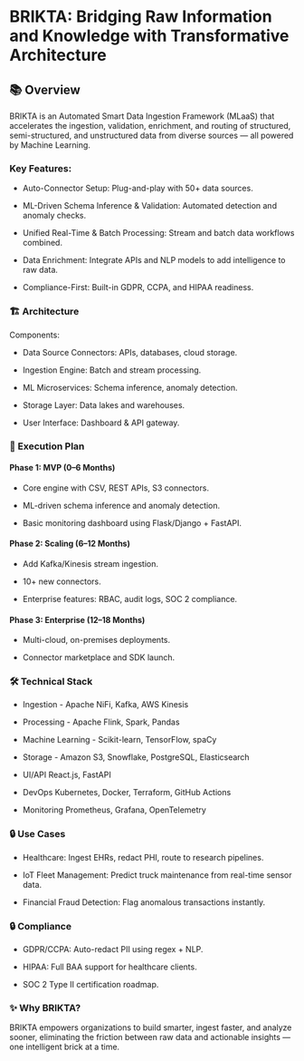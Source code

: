 # BRIKTA: Bridging Raw Information and Knowledge with Transformative Architecture

## 📚 Overview
BRIKTA is an Automated Smart Data Ingestion Framework (MLaaS) that accelerates the ingestion, validation, enrichment, and routing of structured, semi-structured, and unstructured data from diverse sources — all powered by Machine Learning.

### Key Features:

- Auto-Connector Setup: Plug-and-play with 50+ data sources.

- ML-Driven Schema Inference & Validation: Automated detection and anomaly checks.

- Unified Real-Time & Batch Processing: Stream and batch data workflows combined.

- Data Enrichment: Integrate APIs and NLP models to add intelligence to raw data.

- Compliance-First: Built-in GDPR, CCPA, and HIPAA readiness.

### 🏗️ Architecture

Components:

- Data Source Connectors: APIs, databases, cloud storage.

- Ingestion Engine: Batch and stream processing.

- ML Microservices: Schema inference, anomaly detection.

- Storage Layer: Data lakes and warehouses.

- User Interface: Dashboard & API gateway.

### 🚀 Execution Plan

#### Phase 1: MVP (0–6 Months)

- Core engine with CSV, REST APIs, S3 connectors.

- ML-driven schema inference and anomaly detection.

- Basic monitoring dashboard using Flask/Django + FastAPI.

#### Phase 2: Scaling (6–12 Months)

- Add Kafka/Kinesis stream ingestion.

- 10+ new connectors.

- Enterprise features: RBAC, audit logs, SOC 2 compliance.

#### Phase 3: Enterprise (12–18 Months)

- Multi-cloud, on-premises deployments.

- Connector marketplace and SDK launch.

### 🛠️ Technical Stack

- Ingestion - Apache NiFi, Kafka, AWS Kinesis

- Processing - Apache Flink, Spark, Pandas

- Machine Learning - Scikit-learn, TensorFlow, spaCy

- Storage - Amazon S3, Snowflake, PostgreSQL, Elasticsearch

- UI/API	React.js, FastAPI

- DevOps	Kubernetes, Docker, Terraform, GitHub Actions

- Monitoring	Prometheus, Grafana, OpenTelemetry


### 🔒 Use Cases

- Healthcare: Ingest EHRs, redact PHI, route to research pipelines.

- IoT Fleet Management: Predict truck maintenance from real-time sensor data.

- Financial Fraud Detection: Flag anomalous transactions instantly.

### 🔒 Compliance

- GDPR/CCPA: Auto-redact PII using regex + NLP.

- HIPAA: Full BAA support for healthcare clients.

- SOC 2 Type II certification roadmap.



### ✨ Why BRIKTA?
BRIKTA empowers organizations to build smarter, ingest faster, and analyze sooner, eliminating the friction between raw data and actionable insights — one intelligent brick at a time.